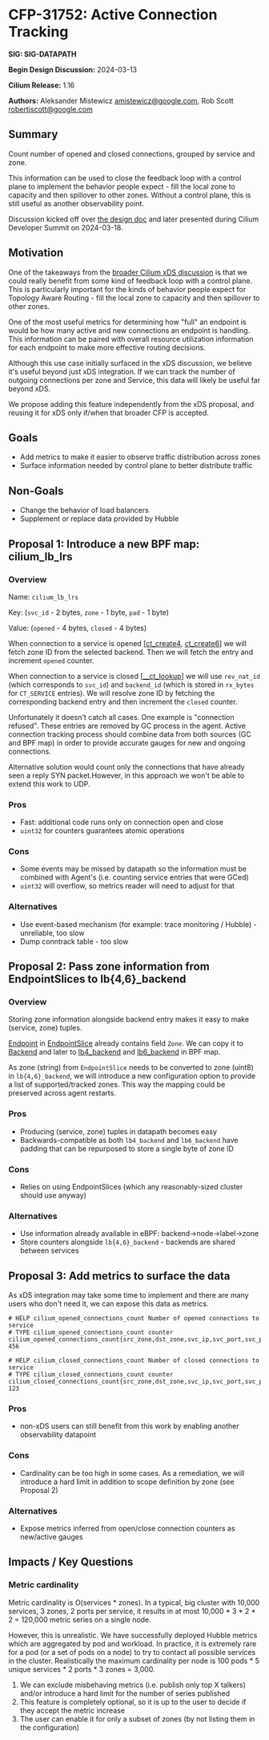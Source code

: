 # CFP-31752: Active Connection Tracking

**SIG: SIG-DATAPATH**

**Begin Design Discussion:** 2024-03-13

**Cilium Release:** 1.16

**Authors:** Aleksander Mistewicz <amistewicz@google.com>, Rob Scott <robertjscott@google.com>

## Summary

Count number of opened and closed connections, grouped by service and zone.

This information can be used to close the feedback loop with a control plane to
implement the behavior people expect - fill the local zone to capacity and then
spillover to other zones. Without a control plane, this is still useful as
another observability point.

Discussion kicked off over [the design
doc](https://docs.google.com/document/d/1EdhtDavDzpEk7jamWhNV7uM5h6MhHbVmy7bI8U8nitM/edit#heading=h.dkumlwuhiwuf)
and later presented during Cilium Developer Summit on 2024-03-18.

## Motivation

One of the takeaways from the [broader Cilium xDS
discussion](https://github.com/cilium/design-cfps/pull/14) is that we could
really benefit from some kind of feedback loop with a control plane. This is
particularly important for the kinds of behavior people expect for Topology
Aware Routing - fill the local zone to capacity and then spillover to other
zones. 

One of the most useful metrics for determining how "full" an endpoint is would
be how many active and new connections an endpoint is handling. This information
can be paired with overall resource utilization information for each endpoint to
make more effective routing decisions.

Although this use case initially surfaced in the xDS discussion, we believe it's
useful beyond just xDS integration. If we can track the number of outgoing
connections per zone and Service, this data will likely be useful far beyond
xDS. 

We propose adding this feature independently from the xDS proposal, and reusing
it for xDS only if/when that broader CFP is accepted.


## Goals

* Add metrics to make it easier to observe traffic distribution across zones
* Surface information needed by control plane to better distribute traffic


## Non-Goals

* Change the behavior of load balancers
* Supplement or replace data provided by Hubble


## Proposal 1: Introduce a new BPF map: cilium_lb_lrs

### Overview

Name: `cilium_lb_lrs`

Key: (`svc_id` - 2 bytes, `zone` - 1 byte, `pad` - 1 byte)

Value: (`opened` - 4 bytes, `closed` - 4 bytes)

When connection to a service is opened
[[ct\_create4](https://github.com/cilium/cilium/blob/v1.15.3/bpf/lib/conntrack.h#L980),
[ct\_create6](https://github.com/cilium/cilium/blob/v1.15.3/bpf/lib/conntrack.h#L907)]
we will fetch zone ID from the selected backend. Then we will fetch the entry
and increment `opened` counter.

When connection to a service is closed
[[\_\_ct\_lookup](https://github.com/cilium/cilium/blob/v1.15.3/bpf/lib/conntrack.h#L312)]
we will use `rev_nat_id` (which corresponds to `svc_id`) and `backend_id` (which
is stored in `rx_bytes` for `CT_SERVICE` entries). We will resolve zone ID by
fetching the corresponding backend entry and then increment the `closed`
counter.

Unfortunately it doesn't catch all cases. One example is "connection refused".
These entries are removed by GC process in the agent. Active connection tracking
process should combine data from both sources (GC and BPF map) in order to
provide accurate gauges for new and ongoing connections.

Alternative solution would count only the connections that have already seen a
reply SYN packet.However, in this approach we won't be able to extend this
work to UDP.

### Pros

* Fast: additional code runs only on connection open and close
* `uint32` for counters guarantees atomic operations

### Cons

* Some events may be missed by datapath so the information must be combined with
  Agent's (i.e. counting service entries that were GCed)
* `uint32` will overflow, so metrics reader will need to adjust for that

### Alternatives

* Use event-based mechanism (for example: trace monitoring / Hubble) -
  unreliable, too slow
* Dump conntrack table - too slow


## Proposal 2: Pass zone information from EndpointSlices to lb{4,6}_backend

### Overview

Storing zone information alongside backend entry makes it easy to make (service,
zone) tuples.

[Endpoint](https://pkg.go.dev/k8s.io/kubernetes/pkg/apis/discovery#Endpoint) in
[EndpointSlice](https://pkg.go.dev/k8s.io/kubernetes/pkg/apis/discovery#EndpointSlice)
already contains field `Zone`. We can copy it to
[Backend](https://pkg.go.dev/github.com/cilium/cilium@v1.15.1/pkg/k8s#Backend)
and later to
[lb4_backend](https://github.com/cilium/cilium/blob/v1.15.3/bpf/lib/common.h#L1058)
and
[lb6_backend](https://github.com/cilium/cilium/blob/v1.15.3/bpf/lib/common.h#L999)
in BPF map.

As zone (string) from `EndpointSlice` needs to be converted to zone (uint8) in
`lb{4,6}_backend`, we will introduce a new configuration option to provide a
list of supported/tracked zones. This way the mapping could be preserved across
agent restarts.

### Pros

* Producing (service, zone) tuples in datapath becomes easy
* Backwards-compatible as both `lb4_backend` and `lb6_backend` have padding that
  can be repurposed to store a single byte of zone ID

### Cons

* Relies on using EndpointSlices (which any reasonably-sized cluster should use
  anyway)

### Alternatives

* Use information already available in eBPF: backend->node->label->zone
* Store counters alongside `lb{4,6}_backend` - backends are shared between
  services


## Proposal 3: Add metrics to surface the data

As xDS integration may take some time to implement and there are many users who
don't need it, we can expose this data as metrics.

```
# HELP cilium_opened_connections_count Number of opened connections to service
# TYPE cilium_opened_connections_count counter
cilium_opened_connections_count{src_zone,dst_zone,svc_ip,svc_port,svc_proto} 456

# HELP cilium_closed_connections_count Number of closed connections to service
# TYPE cilium_closed_connections_count counter
cilium_closed_connections_count{src_zone,dst_zone,svc_ip,svc_port,svc_proto} 123
```

### Pros

* non-xDS users can still benefit from this work by enabling another
  observability datapoint

### Cons

* Cardinality can be too high in some cases. As a remediation, we will introduce
  a hard limit in addition to scope definition by zone (see Proposal 2)

### Alternatives

* Expose metrics inferred from open/close connection counters as new/active
  gauges


## Impacts / Key Questions

### Metric cardinality

Metric cardinality is O(services \* zones). In a typical, big cluster with 10,000
services, 3 zones, 2 ports per service, it results in at most 10,000 \* 3 \* 2 \* 2
= 120,000 metric series on a single node.

However, this is unrealistic. We have successfully deployed Hubble metrics which
are aggregated by pod and workload. In practice, it is extremely rare for a pod
(or a set of pods on a node) to try to contact all possible services in the
cluster. Realistically the maximum cardinality per node is 100 pods \* 5 unique
services \* 2 ports \* 3 zones = 3,000.


1. We can exclude misbehaving metrics (i.e. publish only top X talkers) and/or
   introduce a hard limit for the number of series published
2. This feature is completely optional, so it is up to the user to decide if
   they accept the metric increase
3. The user can enable it for only a subset of zones (by not listing them in the
   configuration)
